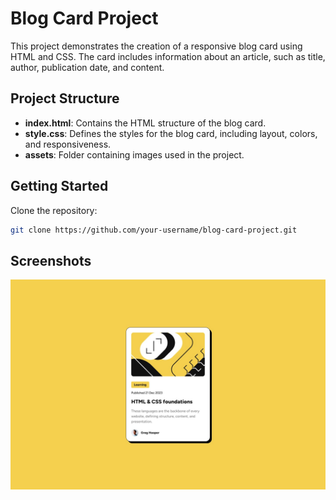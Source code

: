 # Blog Card Project

This project demonstrates the creation of a responsive blog card using HTML and CSS. The card includes information about an article, such as title, author, publication date, and content.

## Project Structure

- **index.html**: Contains the HTML structure of the blog card.
- **style.css**: Defines the styles for the blog card, including layout, colors, and responsiveness.
- **assets**: Folder containing images used in the project.

## Getting Started

 Clone the repository:

   ```bash
   git clone https://github.com/your-username/blog-card-project.git
```
## Screenshots

![Alt Text](desktop-design.jpg)

